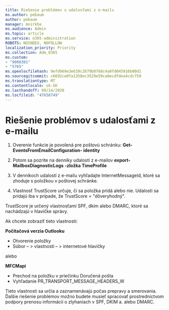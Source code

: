```yaml
---
title: Riešenie problémov s udalosťami z e-mailu
ms.author: pebaum
author: pebaum
manager: mnirkhe
ms.audience: Admin
ms.topic: article
ms.service: o365-administration
ROBOTS: NOINDEX, NOFOLLOW
localization_priority: Priority
ms.collection: Adm_O365
ms.custom:
- "9000301"
- "5765"
ms.openlocfilehash: 9efd969e3e639c2679b0768c4a0fd045916b00d1
ms.sourcegitcommit: c6692ce0fa1358ec3529e59ca0ecdfdea4cdc759
ms.translationtype: MT
ms.contentlocale: sk-SK
ms.lasthandoff: 09/14/2020
ms.locfileid: "47658749"
---
```

# <a name="troubleshooting-events-from-email"></a>Riešenie problémov s udalosťami z e-mailu

1. Overenie funkcie je povolená pre poštovú schránku: **Get-EventsFromEmailConfiguration- <mailbox> identity**

2. Potom sa pozrite na denníky udalostí z e-mailov **export-MailboxDiagnosticLogs <mailbox> -zložka TimeProfile**

3. V denníkoch udalostí z e-mailu vyhľadajte InternetMessageId, ktoré sa zhoduje s položkou v poštovej schránke.  

4. Vlastnosť TrustScore určuje, či sa položka pridá alebo nie. Udalosti sa pridajú iba v prípade, že TrustScore = "dôveryhodný".

TrustScore je určený vlastnosťami SPF, dkim alebo DMARC, ktoré sa nachádzajú v hlavičke správy.

Ak chcete zobraziť tieto vlastnosti:

**Počítačová verzia Outlooku**

- Otvorenie položky
- Súbor – > vlastnosti – > internetové hlavičky

alebo

**MFCMapi**

- Prechod na položku v priečinku Doručená pošta
- Vyhľadanie PR_TRANSPORT_MESSAGE_HEADERS_W

Tieto vlastnosti sa určia a zaznamenávajú počas prepravy a smerovania. Ďalšie riešenie problémov možno budete musieť spracovať prostredníctvom podpory prenosu informácií o zlyhaniach v SPF, DKIM a. alebo DMARC.